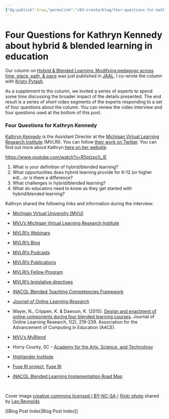 ```yaml
---
{"dg-publish":true,"permalink":"/03-create/blog/four-questions-for-kathryn-kennedy-about-hybrid-and-blended-learning-in-education/","title":"Four Questions for Kathryn Kennedy about hybrid & blended learning in education","tags":["blended-learning","hybrid-learning","jaal"]}
---
```


# Four Questions for Kathryn Kennedy about hybrid & blended learning in education

Our column on [Hybrid & Blended Learning: Modifying pedagogy across time, place, path, & pace](http://wiobyrne.com/hybrid-blended-learning-modifying-pedagogy-across-time-place-path-and-pace/) was just published in [JAAL](http://onlinelibrary.wiley.com/doi/10.1002/jaal.463/abstract). I co-wrote the column with [Kristy Pytash](https://twitter.com/kpytash).

As a supplement to the column, we invited a series of experts to spend some time discussing the broader impact of the details presented. The end result is a series of _short_ video segments of the experts responding to a set of four questions about the column. You can review the video interview and four questions used at the bottom of this post.

### Four Questions for Kathryn Kennedy

[Kathryn Kennedy](https://twitter.com/kkennedy78) is the Assistant Director at the [Michigan Virtual Learning Research Institute](http://www.mvlri.org/) (MVLRI). You can follow [their work on Twitter](https://twitter.com/mvlri_mvu). You can find out more about Kathryn [here on her website](http://www.kathrynmkennedy.com/).

https://www.youtube.com/watch?v=R5ptzpcl\_IE

1. What is your definition of hybrid/blended learning?
2. What opportunities does hybrid learning provide for K-12 (or higher ed)...or is there a difference?
3. What challenges in hybrid/blended learning?
4. What do educators need to know as they get started with hybrid/blended learning?

Kathryn shared the following links and information during the interview:

- [Michigan Virtual University (MVU)](http://www.mivu.org/)
- [MVU’s Michigan Virtual Learning Research Institute](http://www.mvlri.org/)
- [MVLRI’s Webinars](http://www.mvlri.org/Presentations/Webinars)
- [MVLRI’s Blog](http://www.mvlri.org/Blog)
- [MVLRI’s Podcasts](http://www.mvlri.org/Presentations/Podcasts)
- [MVLRI’s Publications](http://www.mvlri.org/Publications)
- [MVLRI’s Fellow Program](http://www.mvlri.org/Publications)
- [MVLRI’s legislative directives](http://www.legislature.mi.gov/%28S%28aciwdxazs0apeigctirjfba5%29%29/mileg.aspx?page=getObject&objectName=mcl-388-1698-amended)
- [iNACOL Blended Teaching Competencies Framework](http://www.inacol.org/resource/inacol-blended-learning-teacher-competency-framework)
- _[Journal of Online Learning Research](https://www.aace.org/pubs/jolr)_
- Wayer, N., Crippen, K. & Dawson, K. (2015). [Design and enactment of online components during four blended learning courses](http://www.editlib.org/p/148717/). Journal of Online Learning Research, 1(2), 219-239. Association for the Advancement of Computing in Education (AACE).
- [MVU’s MyBlend](http://www.myblend.org)
    
- Horry County, SC – [Academy for the Arts, Science, and Technology](http://aast.horrycountyschools.net/pages/Academy_for_Arts_ScienceTech)
- [Highlander Institute](http://www.highlanderinstitute.org/)
    
- [Fuse RI project](http://media.mivu.org/institute/pdf/RPT-Fuse-RI-Pub1.pdf), [Fuse RI](http://fuseri.highlanderinstitute.org/)
    
- [iNACOL Blended Learning Implementation Road Map](http://www.inacol.org/wp-content/uploads/2015/02/a-roadmap-for-implementation.pdf)

 

Cover image [creative commons licensed ( BY-NC-SA )](http://creativecommons.org/licenses/by-nc-sa/2.0/) [flickr photo](http://flickr.com/photos/lwr/13421955434 "Question Mark") shared by [Leo Reynolds](http://flickr.com/people/lwr)

[[Blog Post Index\|Blog Post Index]]
